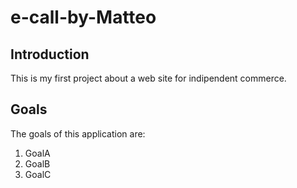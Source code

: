 # e-call-by-Matteo

## Introduction
This is my first project about a web site for indipendent commerce.

## Goals
The goals of this application are:
1. GoalA
2. GoalB  
3. GoalC
